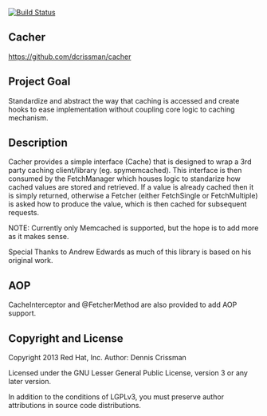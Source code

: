 [![Build Status](https://travis-ci.org/dcrissman/cacher?branch=master)](https://travis-ci.org/dcrissman/cacher)

Cacher
------
https://github.com/dcrissman/cacher

Project Goal
-------------
Standardize and abstract the way that caching is accessed and create hooks to ease implementation without coupling core logic to caching mechanism.

Description
------------
Cacher provides a simple interface (Cache) that is designed to wrap a 3rd party caching client/library (eg. spymemcached). This interface is then consumed by the FetchManager which houses logic to standarize how cached values are stored and retrieved. If a value is already cached then it is simply returned, otherwise a Fetcher (either FetchSingle or FetchMultiple) is asked how to produce the value, which is then cached for subsequent requests.

NOTE: Currently only Memcached is supported, but the hope is to add more as it makes sense.


Special Thanks to Andrew Edwards as much of this library is based on his original work.

AOP
---
CacheInterceptor and @FetcherMethod are also provided to add AOP support.


Copyright and License
---------------------

  Copyright 2013 Red Hat, Inc.
  Author: Dennis Crissman

  Licensed under the GNU Lesser General Public License, version 3 or
  any later version.

  In addition to the conditions of LGPLv3, you must preserve author
  attributions in source code distributions.
